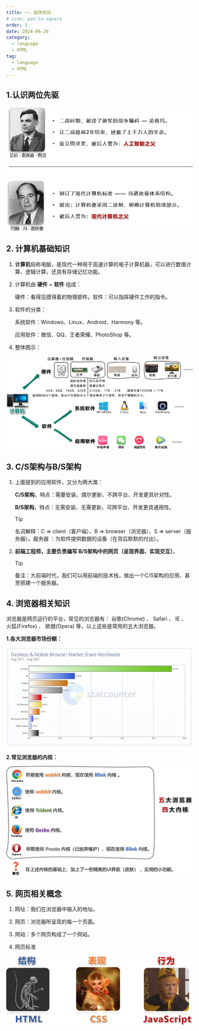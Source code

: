 ```yaml
---
title: 一、前序知识
# icon: pen-to-square
order: 1
date: 2024-06-26
category:
  - language
  - HTML
tag:
  - language
  - HTML
---
```

## 1.认识两位先驱

![两位先驱](./../../src/.vuepress/public/assets/images/prior_knowledge.assets/image-20240626232140909.png)

## 2. 计算机基础知识

1. **计算机**俗称电脑，是现代一种用于高速计算的电子计算机器，可以进行数值计算、逻辑计算，还具有存储记忆功能。

2. 计算机由 **硬件** + **软件** 组成：

   硬件：看得见摸得着的物理部件。软件：可以指挥硬件工作的指令。

3. 软件的分类：

   系统软件：Windows、Linux、Android、Harmony 等。

   应用软件：微信、QQ、王者荣耀、PhotoShop 等。

6. 整体图示：

![整体图示](./../../src/.vuepress/public/assets/images/prior_knowledge.assets/image-20240626232459277.png)

## 3. C/S架构与B/S架构

1. 上面提到的应用软件，又分为两大类：

   **C/S架构**，特点：需要安装、偶尔更新、不跨平台、开发更具针对性。

   **B/S架构**，特点：无需安装、无需更新、可跨平台、开发更具通用性。

   > [!tip]
   > 名词解释：C => client（客户端）、B => browser（浏览器）、S => server（服务器）。服务器 ：为软件提供数据的设备（在背后默默的付出）。

2. **前端工程师，主要负责编写 B/S架构中的网页（呈现界面、实现交互）**。

   > [!tip]
   > 备注：大前端时代，我们可以用前端的技术栈，做出一个C/S架构的应用、甚至搭建一个服务器。

## 4. 浏览器相关知识

浏览器是网页运行的平台，常见的浏览器有： 谷歌(Chrome) 、 Safari 、 IE 、 火狐(Firefox) 、 欧朋(Opera) 等，以上这些是常用的五大浏览器。

**1.各大浏览器市场份额：**

![各大浏览器市场份额](./../../src/.vuepress/public/assets/images/prior_knowledge.assets/image-20240627002127829.png)

**2.常见浏览器的内核：**

![常见浏览器的内核](./../../src/.vuepress/public/assets/images/prior_knowledge.assets/image-20240627002159273.png)



## 5. 网页相关概念

1. 网址：我们在浏览器中输入的地址。

2. 网页：浏览器所呈现的每一个页面。

3. 网站：多个网页构成了一个网站。

4. 网页标准

![网页标准](./../../src/.vuepress/public/assets/images/prior_knowledge.assets/image-20240627002252096.png)
